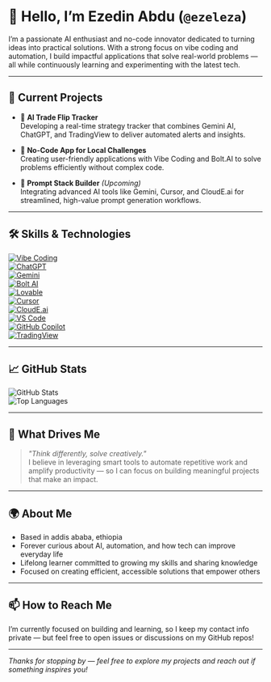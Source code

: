 # 👋 Hello, I’m Ezedin Abdu (`@ezeleza`)

I’m a passionate AI enthusiast and no-code innovator dedicated to turning ideas into practical solutions. With a strong focus on vibe coding and automation, I build impactful applications that solve real-world problems — all while continuously learning and experimenting with the latest tech.

---

## 🚀 Current Projects

- 🤖 **AI Trade Flip Tracker**  
  Developing a real-time strategy tracker that combines Gemini AI, ChatGPT, and TradingView to deliver automated alerts and insights.

- 🧩 **No-Code App for Local Challenges**  
  Creating user-friendly applications with Vibe Coding and Bolt.AI to solve problems efficiently without complex code.

- 🧠 **Prompt Stack Builder** *(Upcoming)*  
  Integrating advanced AI tools like Gemini, Cursor, and CloudE.ai for streamlined, high-value prompt generation workflows.

---

## 🛠️ Skills & Technologies

[![Vibe Coding](https://img.shields.io/badge/Vibe%20Coding-NoCode-blue)](https://vibecoding.com)  
[![ChatGPT](https://img.shields.io/badge/ChatGPT-OpenAI-green?logo=openai)](https://chat.openai.com)  
[![Gemini](https://img.shields.io/badge/Gemini-AI-blue?logo=google)](https://deepmind.google/technologies/gemini)  
[![Bolt AI](https://img.shields.io/badge/Bolt.AI-Fast%20NoCode-purple)](https://boltai.tech)  
[![Lovable](https://img.shields.io/badge/Lovable-AI%20Design-pink)](https://www.lovable.so)  
[![Cursor](https://img.shields.io/badge/Cursor-AI%20Coding-lightgrey)](https://www.cursor.so)  
[![CloudE.ai](https://img.shields.io/badge/CloudE.ai-Infra%20Automation-blueviolet)](https://cloude.ai)  
[![VS Code](https://img.shields.io/badge/VS%20Code-DevTool-blue?logo=visualstudiocode)](https://code.visualstudio.com)  
[![GitHub Copilot](https://img.shields.io/badge/Copilot-AI-black?logo=github)](https://github.com/features/copilot)  
[![TradingView](https://img.shields.io/badge/TradingView-Charts-blue?logo=tradingview)](https://tradingview.com)

---

## 📈 GitHub Stats

![GitHub Stats](https://github-readme-stats.vercel.app/api?username=ezeleza&show_icons=true&theme=radical)  
![Top Languages](https://github-readme-stats.vercel.app/api/top-langs/?username=ezeleza&layout=compact&theme=radical)

---

## 🌟 What Drives Me

> *"Think differently, solve creatively."*  
> I believe in leveraging smart tools to automate repetitive work and amplify productivity — so I can focus on building meaningful projects that make an impact.

---

## 🌍 About Me

- Based in addis ababa, ethiopia
- Forever curious about AI, automation, and how tech can improve everyday life  
- Lifelong learner committed to growing my skills and sharing knowledge  
- Focused on creating efficient, accessible solutions that empower others

---

## 📫 How to Reach Me

I’m currently focused on building and learning, so I keep my contact info private — but feel free to open issues or discussions on my GitHub repos!

---

*Thanks for stopping by — feel free to explore my projects and reach out if something inspires you!*
